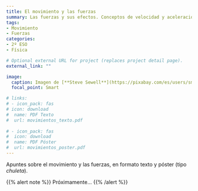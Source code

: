 ```yaml
---
title: El movimiento y las fuerzas
summary: Las fuerzas y sus efectos. Conceptos de velocidad y aceleración. Principales fuerzas de la naturaleza. `external_link`
tags:
- Movimiento
- Fuerzas
categories:
- 2º ESO
- Física

# Optional external URL for project (replaces project detail page).
external_link: ""

image:
  caption: Imagen de [**Steve Sewell**](https://pixabay.com/es/users/sms467-1386127/) en [Pixabay](https://pixabay.com/es/)
  focal_point: Smart

# links:
# - icon_pack: fas
# icon: download
#  name: PDF Texto
#  url: movimientos_texto.pdf
  
# - icon_pack: fas
#  icon: download
#  name: PDF Póster
#  url: movimientos_poster.pdf  
---
```


Apuntes sobre el movimiento y las fuerzas, en formato texto y póster (tipo _chuleta_).

{{% alert note %}}
Próximamente...
{{% /alert %}}